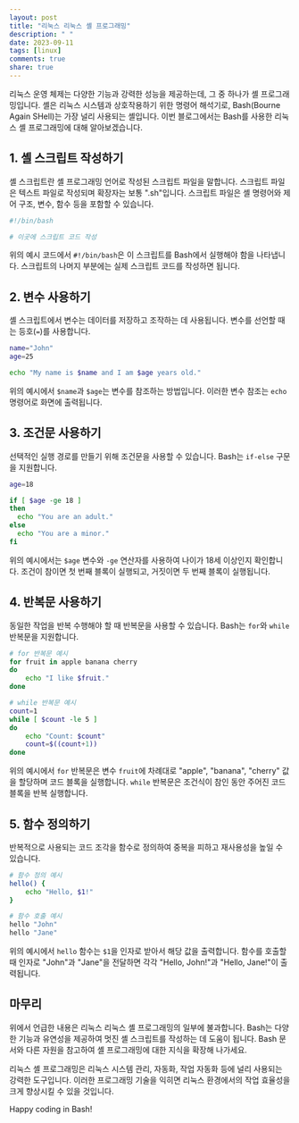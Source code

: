 ```yaml
---
layout: post
title: "리눅스 리눅스 셸 프로그래밍"
description: " "
date: 2023-09-11
tags: [linux]
comments: true
share: true
---
```


리눅스 운영 체제는 다양한 기능과 강력한 성능을 제공하는데, 그 중 하나가 셸 프로그래밍입니다. 셸은 리눅스 시스템과 상호작용하기 위한 명령어 해석기로, Bash(Bourne Again SHell)는 가장 널리 사용되는 셸입니다. 이번 블로그에서는 Bash를 사용한 리눅스 셸 프로그래밍에 대해 알아보겠습니다.

## 1. 셸 스크립트 작성하기

셸 스크립트란 셸 프로그래밍 언어로 작성된 스크립트 파일을 말합니다. 스크립트 파일은 텍스트 파일로 작성되며 확장자는 보통 ".sh"입니다. 스크립트 파일은 셸 명령어와 제어 구조, 변수, 함수 등을 포함할 수 있습니다.

```bash
#!/bin/bash

# 이곳에 스크립트 코드 작성

```

위의 예시 코드에서 `#!/bin/bash`은 이 스크립트를 Bash에서 실행해야 함을 나타냅니다. 스크립트의 나머지 부분에는 실제 스크립트 코드를 작성하면 됩니다.

## 2. 변수 사용하기

셸 스크립트에서 변수는 데이터를 저장하고 조작하는 데 사용됩니다. 변수를 선언할 때는 등호(`=`)를 사용합니다.

```bash
name="John"
age=25

echo "My name is $name and I am $age years old."
```

위의 예시에서 `$name`과 `$age`는 변수를 참조하는 방법입니다. 이러한 변수 참조는 `echo` 명령어로 화면에 출력됩니다.

## 3. 조건문 사용하기

선택적인 실행 경로를 만들기 위해 조건문을 사용할 수 있습니다. Bash는 `if-else` 구문을 지원합니다.

```bash
age=18

if [ $age -ge 18 ]
then
  echo "You are an adult."
else
  echo "You are a minor."
fi
```

위의 예시에서는 `$age` 변수와 `-ge` 연산자를 사용하여 나이가 18세 이상인지 확인합니다. 조건이 참이면 첫 번째 블록이 실행되고, 거짓이면 두 번째 블록이 실행됩니다.

## 4. 반복문 사용하기

동일한 작업을 반복 수행해야 할 때 반복문을 사용할 수 있습니다. Bash는 `for`와 `while` 반복문을 지원합니다.

```bash
# for 반복문 예시
for fruit in apple banana cherry
do
    echo "I like $fruit."
done

# while 반복문 예시
count=1
while [ $count -le 5 ]
do
    echo "Count: $count"
    count=$((count+1))
done
```

위의 예시에서 `for` 반복문은 변수 `fruit`에 차례대로 "apple", "banana", "cherry" 값을 할당하며 코드 블록을 실행합니다. `while` 반복문은 조건식이 참인 동안 주어진 코드 블록을 반복 실행합니다.

## 5. 함수 정의하기

반복적으로 사용되는 코드 조각을 함수로 정의하여 중복을 피하고 재사용성을 높일 수 있습니다.

```bash
# 함수 정의 예시
hello() {
    echo "Hello, $1!"
}

# 함수 호출 예시
hello "John"
hello "Jane"
```

위의 예시에서 `hello` 함수는 `$1`을 인자로 받아서 해당 값을 출력합니다. 함수를 호출할 때 인자로 "John"과 "Jane"을 전달하면 각각 "Hello, John!"과 "Hello, Jane!"이 출력됩니다.

## 마무리

위에서 언급한 내용은 리눅스 리눅스 셸 프로그래밍의 일부에 불과합니다. Bash는 다양한 기능과 유연성을 제공하여 멋진 셸 스크립트를 작성하는 데 도움이 됩니다. Bash 문서와 다른 자원을 참고하여 셸 프로그래밍에 대한 지식을 확장해 나가세요.

리눅스 셸 프로그래밍은 리눅스 시스템 관리, 자동화, 작업 자동화 등에 널리 사용되는 강력한 도구입니다. 이러한 프로그래밍 기술을 익히면 리눅스 환경에서의 작업 효율성을 크게 향상시킬 수 있을 것입니다.

Happy coding in Bash!